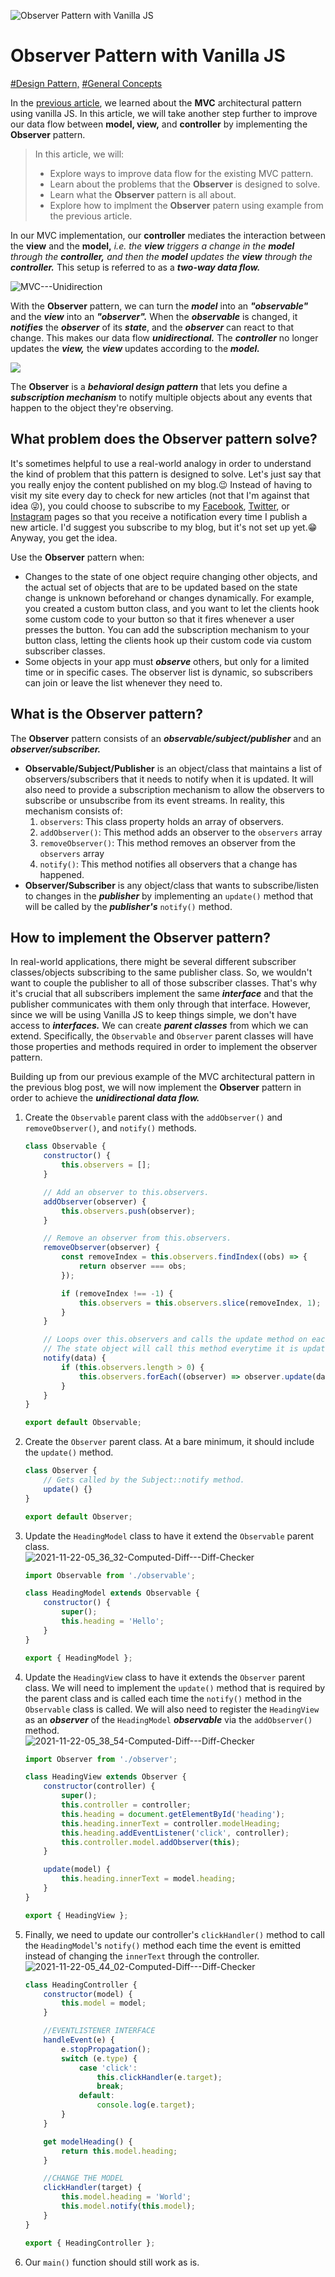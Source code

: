 ![Observer Pattern with Vanilla JS](https://res-2.cloudinary.com/under-the-hood-learning/image/upload/q_auto/v1/blog_images/Observer-Pattern-Featured.png)

# Observer Pattern with Vanilla JS

[#Design Pattern,](https://www.underthehoodlearning.com/tag/design-pattern) [#General Concepts](https://www.underthehoodlearning.com/tag/concept)

In the [previous article](https://www.underthehoodlearning.com/mvc-architectural-design-pattern-with-vanilla-js), we learned about the **MVC** architectural pattern using vanilla JS. In this article, we will take another step further to improve our data flow between **model, view,** and **controller** by implementing the **Observer** pattern.

> In this article, we will:
>
> -   Explore ways to improve data flow for the existing MVC pattern.
> -   Learn about the problems that the **Observer** is designed to solve.
> -   Learn what the **Observer** pattern is all about.
> -   Explore how to implment the **Observer** patern using example from the previous article.

In our MVC implementation, our **controller** mediates the interaction between the **view** and the **model,** _i.e. the_ **_view_** _triggers a change in the_ **_model_** _through the_ **_controller,_** _and then the_ **_model_** _updates the_ **_view_** _through the_ **_controller._** This setup is referred to as a _**two-way data flow.**_

![MVC---Unidirection](https://res-4.cloudinary.com/under-the-hood-learning/image/upload/q_auto/v1/blog_images/MVC---Unidirection.png)

With the **Observer** pattern, we can turn the _**model**_ into an _**"observable"**_ and the _**view**_ into an _**"observer".**_ When the _**observable**_ is changed, it _**notifies**_ the _**observer**_ of its _**state**_, and the _**observer**_ can react to that change. This makes our data flow **_unidirectional._** The **_controller_** no longer updates the **_view,_** the **_view_** updates according to the **_model._**

![](https://res-5.cloudinary.com/under-the-hood-learning/image/upload/q_auto/v1/blog_images/MVC---Unidirection-2.png)

The **Observer** is a _**behavioral design pattern**_ that lets you define a _**subscription mechanism**_ to notify multiple objects about any events that happen to the object they're observing.

## What problem does the Observer pattern solve?

It's sometimes helpful to use a real-world analogy in order to understand the kind of problem that this pattern is designed to solve. Let's just say that you really enjoy the content published on my blog.😉 Instead of having to visit my site every day to check for new articles (not that I'm against that idea 😜), you could choose to subscribe to my [Facebook](https://www.facebook.com/Under-The-Hood-Learning-112854551165759), [Twitter](https://twitter.com/UTHlearning), or [Instagram](https://www.instagram.com/underthehoodlearning/) pages so that you receive a notification every time I publish a new article. I'd suggest you subscribe to my blog, but it's not set up yet.😁 Anyway, you get the idea.

Use the **Observer** pattern when:

-   Changes to the state of one object require changing other objects, and the actual set of objects that are to be updated based on the state change is unknown beforehand or changes dynamically. For example, you created a custom button class, and you want to let the clients hook some custom code to your button so that it fires whenever a user presses the button. You can add the subscription mechanism to your button class, letting the clients hook up their custom code via custom subscriber classes.
-   Some objects in your app must **_observe_** others, but only for a limited time or in specific cases. The observer list is dynamic, so subscribers can join or leave the list whenever they need to.

## What is the Observer pattern?

The **Observer** pattern consists of an **_observable/subject/publisher_** and an **_observer/subscriber._**

-   **Observable/Subject/Publisher** is an object/class that maintains a list of observers/subscribers that it needs to notify when it is updated. It will also need to provide a subscription mechanism to allow the observers to subscribe or unsubscribe from its event streams. In reality, this mechanism consists of:
    1. `observers`: This class property holds an array of observers.
    2. `addObserver()`: This method adds an observer to the `observers` array
    3. `removeObserver()`: This method removes an observer from the `observers` array
    4. `notify()`: This method notifies all observers that a change has happened.
-   **Observer/Subscriber** is any object/class that wants to subscribe/listen to changes in the _**publisher**_ by implementing an `update()` method that will be called by the _**publisher's**_ `notify()` method.

## How to implement the Observer pattern?

In real-world applications, there might be several different subscriber classes/objects subscribing to the same publisher class. So, we wouldn't want to couple the publisher to all of those subscriber classes. That's why it's crucial that all subscribers implement the same **_interface_** and that the publisher communicates with them only through that interface. However, since we will be using Vanilla JS to keep things simple, we don't have access to **_interfaces._** We can create **_parent classes_** from which we can extend. Specifically, the `Observable` and `Observer` parent classes will have those properties and methods required in order to implement the observer pattern.

Building up from our previous example of the MVC architectural pattern in the previous blog post, we will now implement the **Observer** pattern in order to achieve the **_unidirectional data flow._**

1. Create the `Observable` parent class with the `addObserver()` and `removeObserver()`, and `notify()` methods.

    ```javascript
    class Observable {
    	constructor() {
    		this.observers = [];
    	}

    	// Add an observer to this.observers.
    	addObserver(observer) {
    		this.observers.push(observer);
    	}

    	// Remove an observer from this.observers.
    	removeObserver(observer) {
    		const removeIndex = this.observers.findIndex((obs) => {
    			return observer === obs;
    		});

    		if (removeIndex !== -1) {
    			this.observers = this.observers.slice(removeIndex, 1);
    		}
    	}

    	// Loops over this.observers and calls the update method on each observer.
    	// The state object will call this method everytime it is updated.
    	notify(data) {
    		if (this.observers.length > 0) {
    			this.observers.forEach((observer) => observer.update(data));
    		}
    	}
    }

    export default Observable;
    ```

2. Create the `Observer` parent class. At a bare minimum, it should include the `update()` method.

    ```javascript
    class Observer {
    	// Gets called by the Subject::notify method.
    	update() {}
    }

    export default Observer;
    ```

3. Update the `HeadingModel` class to have it extend the `Observable` parent class.  
   ![2021-11-22-05_36_32-Computed-Diff---Diff-Checker](https://res-4.cloudinary.com/under-the-hood-learning/image/upload/q_auto/v1/blog_images/2021-11-22-05_36_32-Computed-Diff---Diff-Checker.png)

    ```javascript
    import Observable from './observable';

    class HeadingModel extends Observable {
    	constructor() {
    		super();
    		this.heading = 'Hello';
    	}
    }

    export { HeadingModel };
    ```

4. Update the `HeadingView` class to have it extends the `Observer` parent class. We will need to implement the `update()` method that is required by the parent class and is called each time the `notify()` method in the `Observable` class is called. We will also need to register the `HeadingView` as an _**observer**_ of the `HeadingModel` _**observable**_ via the `addObserver()` method.  
   ![2021-11-22-05_38_54-Computed-Diff---Diff-Checker](https://res-1.cloudinary.com/under-the-hood-learning/image/upload/q_auto/v1/blog_images/2021-11-22-05_38_54-Computed-Diff---Diff-Checker.png)

    ```javascript
    import Observer from './observer';

    class HeadingView extends Observer {
    	constructor(controller) {
    		super();
    		this.controller = controller;
    		this.heading = document.getElementById('heading');
    		this.heading.innerText = controller.modelHeading;
    		this.heading.addEventListener('click', controller);
    		this.controller.model.addObserver(this);
    	}

    	update(model) {
    		this.heading.innerText = model.heading;
    	}
    }

    export { HeadingView };
    ```

5. Finally, we need to update our controller's `clickHandler()` method to call the `HeadingModel`'s `notify()` method each time the event is emitted instead of changing the `innerText` through the controller.  
   ![2021-11-22-05_44_02-Computed-Diff---Diff-Checker](https://res-3.cloudinary.com/under-the-hood-learning/image/upload/q_auto/v1/blog_images/2021-11-22-05_44_02-Computed-Diff---Diff-Checker.png)

    ```javascript
    class HeadingController {
    	constructor(model) {
    		this.model = model;
    	}

    	//EVENTLISTENER INTERFACE
    	handleEvent(e) {
    		e.stopPropagation();
    		switch (e.type) {
    			case 'click':
    				this.clickHandler(e.target);
    				break;
    			default:
    				console.log(e.target);
    		}
    	}

    	get modelHeading() {
    		return this.model.heading;
    	}

    	//CHANGE THE MODEL
    	clickHandler(target) {
    		this.model.heading = 'World';
    		this.model.notify(this.model);
    	}
    }

    export { HeadingController };
    ```

6. Our `main()` function should still work as is.
